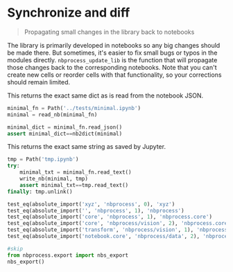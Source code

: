 <!-- WARNING: THIS FILE WAS AUTOGENERATED! DO NOT EDIT! -->

# Synchronize and diff

> Propagating small changes in the library back to notebooks

The library is primarily developed in notebooks so any big changes should be made there. But sometimes, it's easier to fix small bugs or typos in the modules directly. `nbprocess_update_lib` is the function that will propagate those changes back to the corresponding notebooks. Note that you can't create new cells or reorder cells with that functionality, so your corrections should remain limited.

This returns the exact same dict as is read from the notebook JSON.
<div class="codecell" markdown="1">
<div class="input_area" markdown="1">


```python
minimal_fn = Path('../tests/minimal.ipynb')
minimal = read_nb(minimal_fn)

minimal_dict = minimal_fn.read_json()
assert minimal_dict==nb2dict(minimal)
```

</div>

</div>

This returns the exact same string as saved by Jupyter.
<div class="codecell" markdown="1">
<div class="input_area" markdown="1">


```python
tmp = Path('tmp.ipynb')
try:
    minimal_txt = minimal_fn.read_text()
    write_nb(minimal, tmp)
    assert minimal_txt==tmp.read_text()
finally: tmp.unlink()
```

</div>

</div>
<div class="codecell" markdown="1">
<div class="input_area" markdown="1">


```python
test_eq(absolute_import('xyz', 'nbprocess', 0), 'xyz')
test_eq(absolute_import('', 'nbprocess', 1), 'nbprocess')
test_eq(absolute_import('core', 'nbprocess', 1), 'nbprocess.core')
test_eq(absolute_import('core', 'nbprocess/vision', 2), 'nbprocess.core')
test_eq(absolute_import('transform', 'nbprocess/vision', 1), 'nbprocess.vision.transform')
test_eq(absolute_import('notebook.core', 'nbprocess/data', 2), 'nbprocess.notebook.core')
```

</div>

</div>
<div class="codecell" markdown="1">
<div class="input_area" markdown="1">


```python
#skip
from nbprocess.export import nbs_export
nbs_export()
```

</div>

</div>
